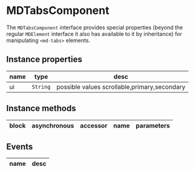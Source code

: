 # MDTabsComponent
The `MDTabsComponent` interface provides special properties (beyond the regular `MDElement` interface it also has available to it by inheritance) for manipulating `<md-tabs>` elements.

## Instance properties

name|type|desc
---|---|---
ui|`String`|possible values scrollable,primary,secondary

## Instance methods

block|asynchronous|accessor|name|parameters
---|---|---|---|---

## Events

name|desc
---|---
